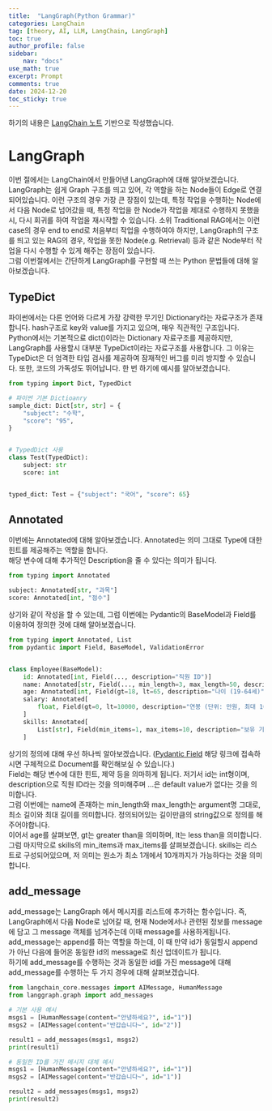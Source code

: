 ```yaml
---
title:  "LangGraph(Python Grammar)"
categories: LangChain
tag: [theory, AI, LLM, LangChain, LangGraph]
toc: true
author_profile: false
sidebar:
    nav: "docs"
use_math: true
excerpt: Prompt
comments: true
date: 2024-12-20
toc_sticky: true
---
```

하기의 내용은 <a href="https://wikidocs.net/233801" target="_blank">LangChain 노트</a> 기반으로 작성했습니다.

# LangGraph
이번 절에서는 LangChain에서 만들어낸 LangGraph에 대해 알아보겠습니다. LangGraph는 쉽게 Graph 구조를 띄고 있어, 각 역할을 하는 Node들이 Edge로 연결되어있습니다. 이런 구조의 경우 가장 큰 장점이 있는데, 특정 작업을 수행하는 Node에서 다음 Node로 넘어갔을 때, 특정 작업을 한 Node가 작업을 제대로 수행하지 못했을 시, 다시 회귀를 하여 작업을 재시작할 수 있습니다. 소위 Traditional RAG에서는 이런 case의 경우 end to end로 처음부터 작업을 수행하여야 하지만, LangGraph의 구조를 띄고 있는 RAG의 경우, 작업을 못한 Node(e.g. Retrieval) 등과 같은 Node부터 작업을 다시 수행할 수 있게 해주는 장점이 있습니다.    
그럼 이번절에서는 간단하게 LangGraph를 구현할 때 쓰는 Python 문법들에 대해 알아보겠습니다.   

## TypeDict
파이썬에서는 다른 언어와 다르게 가장 강력한 무기인 Dictionary라는 자료구조가 존재합니다. hash구조로 key와 value를 가지고 있으며, 매우 직관적인 구조입니다. Python에서는 기본적으료 dict()이라는 Dictionary 자료구조를 제공하지만, LangGraph를 사용할시 대부분 TypeDict이라는 자료구조를 사용합니다. 그 이유는 TypeDict은 더 엄격한 타입 검사를 제공하여 잠재적인 버그를 미리 방지할 수 있습니다. 또한, 코드의 가독성도 뛰어납니다. 한 번 하기에 예시를 알아보겠습니다.   

```python
from typing import Dict, TypedDict

# 파이썬 기본 Dictioanry
sample_dict: Dict[str, str] = {
    "subject": "수학",
    "score": "95",
}


# TypedDict 사용
class Test(TypedDict):
    subject: str
    score: int 


typed_dict: Test = {"subject": "국어", "score": 65}
```

## Annotated
이번에는 Annotated에 대해 알아보겠습니다. Annotated는 의미 그대로 Type에 대한 힌트를 제공해주는 역할을 합니다.   
해당 변수에 대해 추가적인 Description을 줄 수 있다는 의미가 됩니다.   

```python
from typing import Annotated

subject: Annotated[str, "과목"]
score: Annotated[int, "점수"]
```

상기와 같이 작성을 할 수 있는데, 그럼 이번에는 Pydantic의 BaseModel과 Field를 이용하여 정의한 것에 대해 알아보겠습니다.   
```python
from typing import Annotated, List
from pydantic import Field, BaseModel, ValidationError


class Employee(BaseModel):
    id: Annotated[int, Field(..., description="직원 ID")]
    name: Annotated[str, Field(..., min_length=3, max_length=50, description="이름")]
    age: Annotated[int, Field(gt=18, lt=65, description="나이 (19-64세)")]
    salary: Annotated[
        float, Field(gt=0, lt=10000, description="연봉 (단위: 만원, 최대 10억)")
    ]
    skills: Annotated[
        List[str], Field(min_items=1, max_items=10, description="보유 기술 (1-10개)")
    ]
```

상기의 정의에 대해 우선 하나씩 알아보겠습니다. (<a href="https://docs.pydantic.dev/latest/concepts/fields/" target="_blank">Pydantic Field</a> 해당 링크에 접속하시면 구체적으로 Document를 확인해보실 수 있습니다.)    
Field는 해당 변수에 대한 힌트, 제약 등을 의마하게 됩니다. 저기서 id는 int형이며, description으로 직원 ID라는 것을 의미해주며 ...은 default value가 없다는 것을 의미합니다.    
그럼 이번에는 name에 존재하는 min_length와 max_length는 argument명 그대로, 최소 길이와 최대 길이를 의미합니다. 정의되어있는 길이만큼의 string값으로 정의를 해주어야합니다.   
이어서 age를 살펴보면, gt는 greater than을 의미하며, lt는 less than을 의미합니다.   
그럼 마지막으로 skills의 min_items과 max_items를 살펴보겠습니다. skills는 리스트로 구성되어있으며, 저 의미는 원소가 최소 1개에서 10개까지가 가능하다는 것을 의미합니다.   

## add_message
add_message는 LangGraph 에서 메시지를 리스트에 추가하는 함수입니다. 즉, LangGraph에서 다음 Node로 넘어갈 때, 현재 Node에서나 관련된 정보를 message에 담고 그 message 객체를 넘겨주는데 이때 message를 사용하게됩니다.   
add_message는 append를 하는 역할을 하는데, 이 때 만약 id가 동일할시 append가 아닌 다음에 들어온 동일한 id의 message로 최신 업데이트가 됩니다.    
하기에 add_message를 수행하는 것과 동일한 id를 가진 message에 대해 add_message를 수행하는 두 가지 경우에 대해 살펴보겠습니다.   
```python
from langchain_core.messages import AIMessage, HumanMessage
from langgraph.graph import add_messages

# 기본 사용 예시
msgs1 = [HumanMessage(content="안녕하세요?", id="1")]
msgs2 = [AIMessage(content="반갑습니다~", id="2")]

result1 = add_messages(msgs1, msgs2)
print(result1)

# 동일한 ID를 가진 메시지 대체 예시
msgs1 = [HumanMessage(content="안녕하세요?", id="1")]
msgs2 = [AIMessage(content="반갑습니다~", id="1")]

result2 = add_messages(msgs1, msgs2)
print(result2)
```
